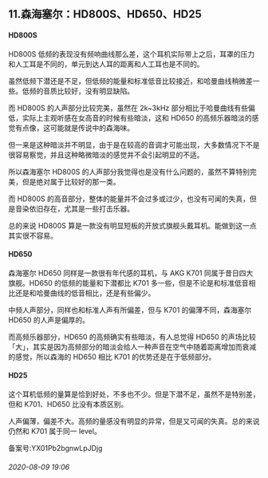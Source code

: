 ## 11.森海塞尔：HD800S、HD650、HD25
#### HD800S


HD800S 低频的表现没有频响曲线那么差，这个耳机实际带上之后，耳罩的压力和人工耳是不同的，单元到达人耳的距离和人工耳也是不同的。


虽然低频下潜还是不足，但低频的能量和标准低音比较接近，和哈曼曲线稍微差一些。低频的音质比较好，没有明显缺陷。


而 HD800S 的人声部分比较完美，虽然在 2k~3kHz 部分相比于哈曼曲线有些偏低，实际上主观听感在女高音的时候有些暗淡，这和 HD650 的高频乐器暗淡的感觉有点像，这可能就是传说中的森海味。


但一来是这种暗淡并不明显，由于是在较高的音调才可能出现，大多数情况下不是很容易察觉，并且这种略微暗淡的感觉并不会引起明显的不适。


所以森海塞尔 HD800S 的人声部分我觉得也是没有什么问题的，虽然不算特别完美，但是绝对属于比较好的那一类。


而 HD800S 的高音部分，整体的能量并不会过多或过少，也没有可闻的失真，但是音染依旧存在，尤其是一些打击乐器。


总的来说 HD800S 算是一款没有明显短板的开放式旗舰头戴耳机。能做到这一点其实很不容易。


#### HD650


森海塞尔 HD650 同样是一款很有年代感的耳机，与 AKG K701 同属于昔日四大旗舰。HD650 的低频的能量和下潜都比 K701 多一些，但是不论是和标准低音相比还是和哈曼曲线的低音相比，还是有些偏少。


中频人声部分，同样也和标准人声有所偏差，但与 K701 的偏薄不同，森海塞尔 HD650 的人声是偏厚的。


而高频乐器部分，HD650 的高频确实有些暗淡，有人总觉得 HD650 的声场比较「大」，其实是因为高频部分的暗淡会给人一种声音在空气中随着距离增加而衰减的感觉，所以森海的 HD650 相比 K701 的优势还是在于低频部分。


#### HD25


这个耳机低频的量算是恰到好处，不多也不少。但是下潜不足，虽然不是特别差，但和 K701、HD650 比没有本质区别。


人声偏薄，偏差不大。高频的量感没有明显的异常，但是又可闻的失真。总的来说仍然和 K701 属于同一 level。


备案号:YX01Pb2bgnwLpJDjg


###### 2020-08-09 19:06
